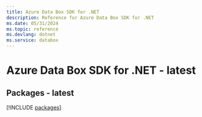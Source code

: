 ```yaml
---
title: Azure Data Box SDK for .NET
description: Reference for Azure Data Box SDK for .NET
ms.date: 05/31/2024
ms.topic: reference
ms.devlang: dotnet
ms.service: databox
---
```

# Azure Data Box SDK for .NET - latest
## Packages - latest
[!INCLUDE [packages](data-box-index.md)]